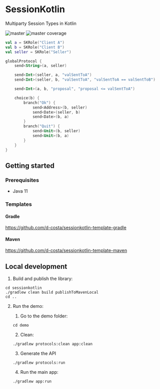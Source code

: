 # SessionKotlin

Multiparty Session Types in Kotlin

![master](https://github.com/d-costa/session-kotlin/actions/workflows/test_master.yml/badge.svg) ![master coverage](../badges/jacoco.svg)

```kotlin
val a = SKRole("Client A")
val b = SKRole("Client B")
val seller = SKRole("Seller")

globalProtocol {
    send<String>(a, seller)

    send<Int>(seller, a, "valSentToA")
    send<Int>(seller, b, "valSentToA", "valSentToA == valSentToB")

    send<Int>(a, b, "proposal", "proposal <= valSentToA")

    choice(b) {
        branch("Ok") {
            send<Address>(b, seller)
            send<Date>(seller, b)
            send<Date>(b, a)
        }
        branch("Quit") {
            send<Unit>(b, seller)
            send<Unit>(b, a)
        }
    }
}
```

## Getting started

### Prerequisites

- Java 11

### Templates

#### Gradle

https://github.com/d-costa/sessionkotlin-template-gradle

#### Maven

https://github.com/d-costa/sessionkotlin-template-maven

## Local development

1. Build and publish the library:

```
cd sessionkotlin
./gradlew clean build publishToMavenLocal
cd ..
```

2. Run the demo:
    1. Go to the demo folder:
    ```
    cd demo
    ```

    2. Clean:

    ```
    ./gradlew protocols:clean app:clean
    ```

    3. Generate the API

    ```
    ./gradlew protocols:run
    ```

    4. Run the main app:

    ```
    ./gradlew app:run
    ```
